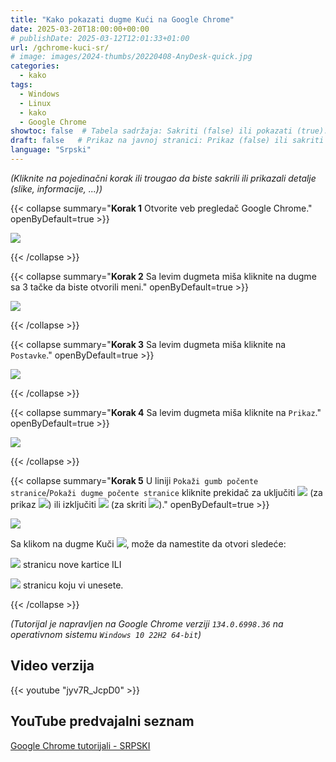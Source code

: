 ```yaml
---
title: "Kako pokazati dugme Kući na Google Chrome"
date: 2025-03-20T18:00:00+00:00
# publishDate: 2025-03-12T12:01:33+01:00
url: /gchrome-kuci-sr/
# image: images/2024-thumbs/20220408-AnyDesk-quick.jpg
categories: 
  - kako
tags: 
  - Windows
  - Linux
  - kako
  - Google Chrome
showtoc: false  # Tabela sadržaja: Sakriti (false) ili pokazati (true).
draft: false   # Prikaz na javnoj stranici: Prikaz (false) ili sakriti (true).
language: "Srpski"
---
```


*(Kliknite na pojedinačni korak ili trougao da biste sakrili ili prikazali detalje (slike, informacije, ...))*

{{< collapse summary="**Korak 1** Otvorite veb pregledač Google Chrome." openByDefault=true >}}

 ![](/images/Google-Chrome/GChrome_desktop_shortcut.jpeg)

{{< /collapse >}}

{{< collapse summary="**Korak 2** Sa levim dugmeta miša kliknite na dugme sa 3 tačke da biste otvorili meni." openByDefault=true >}}
   
   ![](/images/Google-Chrome/Hr_-_GChrome_-_3_tacke_dugme.jpeg)

{{< /collapse >}}

{{< collapse summary="**Korak 3** Sa levim dugmeta miša kliknite na `Postavke`." openByDefault=true >}}
   
   ![](/images/Google-Chrome/Hr_-_GChrome_-_Postavke.jpeg)

{{< /collapse >}}

{{< collapse summary="**Korak 4** Sa levim dugmeta miša kliknite na `Prikaz`." openByDefault=true >}}
   
   ![](/images/Google-Chrome/Hr_-_GChrome_-_Postavke_-_Prikaz..jpeg)

{{< /collapse >}}

{{< collapse summary="**Korak 5** U liniji `Pokaži gumb počente stranice`/`Pokaži dugme počente stranice` kliknite prekidač za uključiti ![](/images/Google-Chrome/GChrome_switch_ON.jpeg) (za prikaz ![](/images/Google-Chrome/GChrome_button_home.jpeg)) ili izključiti ![](/images/Google-Chrome/GChrome_switch_OFF.jpeg) (za skriti ![](/images/Google-Chrome/GChrome_button_home.jpeg))." openByDefault=true >}}
   
   ![](/images/Google-Chrome/Hr_-_GChrome_-_Postavke_-_Prikaz_-_pokazi_kuci_ON.jpeg)

   Sa klikom na dugme Kuči ![](/images/Google-Chrome/GChrome_button_home.jpeg), može da namestite da otvori sledeće:
   
   ![](/images/Google-Chrome/Hr_-_GChrome_-_Postavke_-_Prikaz_-_pokazi_kuci_ON_-_nova_kartica.jpeg) stranicu nove kartice ILI
   
   ![](/images/Google-Chrome/Hr_-_GChrome_-_Postavke_-_Prikaz_-_pokazi_kuci_ON_-_spec_strana.jpeg) stranicu koju vi unesete.

{{< /collapse >}}

*(Tutorijal je napravljen na Google Chrome verziji `134.0.6998.36` na operativnom sistemu `Windows 10 22H2 64-bit`)*

## Video verzija

{{< youtube "jyv7R_JcpD0" >}}

## YouTube predvajalni seznam

[Google Chrome tutorijali - SRPSKI](https://www.youtube.com/playlist?list=PLbvZxzmdNckw-B2_mYYIbROTy0VuqR-qa "Kliknite/tapnite da odprete YouTube predcajalni seznam!")